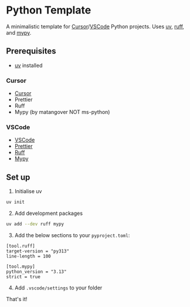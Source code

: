 # Python Template

A minimalistic template for [Cursor](https://cursor.com/en)/[VSCode](https://code.visualstudio.com/) Python projects.
Uses [uv](https://docs.astral.sh/uv/), [ruff](https://docs.astral.sh/ruff/), and [mypy](https://mypy-lang.org/).

## Prerequisites

- [uv](https://docs.astral.sh/uv/) installed

### Cursor

- [Cursor](https://cursor.com/en)
- Prettier
- Ruff
- Mypy (by matangover NOT ms-python)

### VSCode

- [VSCode](https://code.visualstudio.com/)
- [Prettier](https://marketplace.visualstudio.com/items?itemName=esbenp.prettier-vscode)
- [Ruff](https://marketplace.visualstudio.com/items?itemName=charliermarsh.ruff)
- [Mypy](https://marketplace.visualstudio.com/items?itemName=matangover.mypy)

## Set up

1. Initialise uv

```bash
uv init
```

2. Add development packages

```bash
uv add --dev ruff mypy
```

3. Add the below sections to your `pyproject.toml`:

```
[tool.ruff]
target-version = "py313"
line-length = 100

[tool.mypy]
python_version = "3.13"
strict = true
```

4. Add `.vscode/settings` to your folder

That's it!
